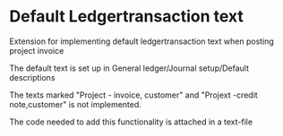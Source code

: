 # Default Ledgertransaction text
Extension for implementing default ledgertransaction text when posting project invoice

The default text is set up in General ledger/Journal setup/Default descriptions

The texts marked "Project - invoice, customer" and "Projext -credit note,customer" is not implemented.

The code needed to add this functionality is attached in a text-file
